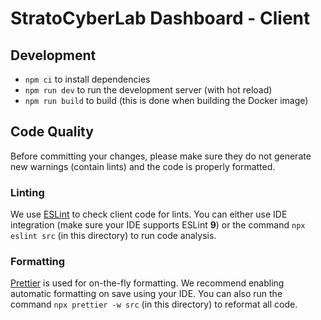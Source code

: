 # StratoCyberLab Dashboard - Client

## Development

- `npm ci` to install dependencies
- `npm run dev` to run the development server (with hot reload)
- `npm run build` to build (this is done when building the Docker image)

## Code Quality

Before committing your changes, please make sure they do not generate new 
warnings (contain lints) and the code is properly formatted.

### Linting

We use [ESLint](https://eslint.org/) to check client code for lints.
You can either use IDE integration (make sure your IDE supports ESLint **9**) or 
the command `npx eslint src` (in this directory) to run code analysis.

### Formatting

[Prettier](https://prettier.io/) is used for on-the-fly formatting.
We recommend enabling automatic formatting on save using your IDE.
You can also run the command `npx prettier -w src` (in this directory) to 
reformat all code.

